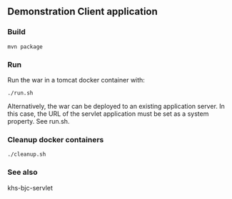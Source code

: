 ## Demonstration Client application

### Build

`mvn package`

### Run

Run the war in a tomcat docker container with:

`./run.sh`

Alternatively, the war can be deployed to an existing application server. In this case, the URL of the servlet application must be set as a system property. See run.sh.

### Cleanup docker containers

`./cleanup.sh`

### See also

khs-bjc-servlet
